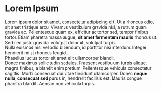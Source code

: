 # Lorem Ipsum

Lorem ipsum dolor sit amet, consectetur adipiscing elit. Ut a rhoncus odio, sit amet tristique arcu. Vivamus vestibulum gravida nisl, a rutrum quam gravida ac. Pellentesque quam ex, efficitur ac tortor sed, tempor finibus tortor. Etiam pharetra massa augue, **sit amet fermentum mauris** rhoncus ut. Sed nec justo gravida, volutpat dolor ut, volutpat turpis.<br>Nulla euismod nisl vel odio bibendum, id porttitor nisi interdum. Integer hendrerit mi at rhoncus feugiat.<br>Phasellus luctus tortor sit amet elit ullamcorper blandit.<br>Donec maximus sollicitudin sodales. Praesent vestibulum turpis aliquet magna finibus, a blandit enim pretium. Pellentesque vehicula consectetur sagittis. Morbi consequat dui vitae tincidunt ullamcorper. Donec **neque nulla, consequat sed** purus in, hendrerit facilisis est. Mauris congue pharetra blandit. Aenean non vehicula turpis.
